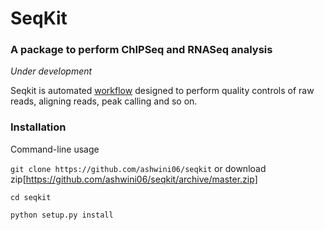 # SeqKit

### A package to perform ChIPSeq and RNASeq analysis
*Under development*

Seqkit is automated [workflow](https://github.com/ashwini06/seqkit/blob/master/misc/SeqKit_workflow.pdf) designed to perform quality controls of raw reads, aligning reads, peak calling and  so on.

### Installation
Command-line usage
 

`git clone https://github.com/ashwini06/seqkit`
or download zip[https://github.com/ashwini06/seqkit/archive/master.zip]

`cd seqkit`

`python setup.py install`

